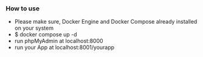 ### How to use

- Please make sure, Docker Engine and Docker Compose already installed on your system
- $ docker compose up -d
- run phpMyAdmin at localhost:8000
- run your App at localhost:8001/yourapp
